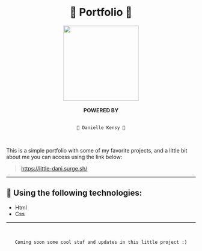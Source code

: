 # <div align = "center"> 🌱 Portfolio 🌱 </div>

<div align = "center">
<img src="https://picrew.me/shareImg/org/202206/54755_OglJ7zWg.png"  width="200" height="200" /> 
</div>

</BR>
<div align = "center"> <strong> POWERED BY </strong> </div> 
</BR>
  <div align = "center">

    👻 Danielle Kensy 👻

</div>
</BR>

This is a simple portfolio with some of my favorite projects, and a little bit about me you can access using the link below:
</br>
> https://little-dani.surge.sh/
___
## 🔧 Using the following technologies:

- Html
- Css
___
</BR>
  <div align = "center">

    Coming soon some cool stuf and updates in this little project :)

</div>
</BR>
